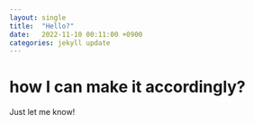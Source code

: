 ```yaml
---
layout: single
title:  "Hello?"
date:   2022-11-10 00:11:00 +0900
categories: jekyll update
---
```


# how I can make it accordingly?

Just let me know!